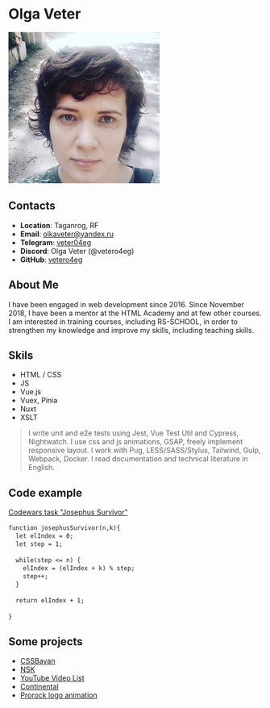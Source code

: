 # Olga Veter
![It's me](photo.jpg)
## Contacts

* __Location__: Taganrog, RF
* __Email__: olkaveter@yandex.ru
* __Telegram__: [veter04eg](https://t.me/veter04eg)
* __Discord__: Olga Veter (@vetero4eg)
* __GitHub__: [vetero4eg](https://github.com/vetero4eg)

## About Me

I have been engaged in web development since 2016. Since November 2018, I have been a mentor at the HTML Academy and at few other courses. I am interested in training courses, including RS-SCHOOL, in order to strengthen my knowledge and improve my skills, including teaching skills.

## Skils

* HTML / CSS  
* JS
* Vue.js
* Vuex, Pinia
* Nuxt
* XSLT

> I write unit and e2e tests using Jest, Vue Test Util and Cypress, Nightwatch.
> I use css and js animations, GSAP, freely implement responsive layout.
> I work with Pug, LESS/SASS/Stylus, Tailwind, Gulp, Webpack, Docker.
> I read documentation and technical literature in English.

## Code example
 
[Codewars task "Josephus Survivor"](https://www.codewars.com/kata/555624b601231dc7a400017a)
```
function josephusSurvivor(n,k){
  let elIndex = 0;
  let step = 1;
  
  while(step <= n) {
    elIndex = (elIndex + k) % step;
    step++;
  }
  
  return elIndex + 1;
 
}
```
## Some projects
 
* [CSSBayan](https://vetero4eg.github.io/cssBayan/cssBayan/index.html)
* [NSK](http://vetero4eg.github.io/Demo/NSK/index.html)
* [YouTube Video List](https://test-ytvideolist.firebaseapp.com/?id=Xj3gU3jACe8,E4w_5bY0tBY,bdkVzkIGjp0,yWXCzlTMfd0,uT3SBzmDxGk,N-YuSKeFMxY,D9LrEXF3USs,x8yymm3DtVA,0qChBDD8DLE,x8yymm3DtVA,P3LjmYl4Yd8,3V7EugoweM4,qfGggAGITwg,8lWXXHiQf6M,kL6fN3HNAXo,CX11yw6YL1w,nji5zvkuuFg,jvipPYFebWc,1KFSfoBIgcg,oUBQPIk9Wh8,UimyAzjEyWU,)
* [Continental](http://vetero4eg.github.io/Demo/Continental/index.html)
* [Prorock logo animation](https://codepen.io/vetero4eg/pen/yvPGZx)
